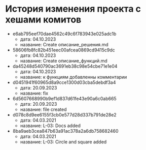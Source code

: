 # История изменения проекта с хешами комитов

- e6ab795eef70dae4562c49c6f783943e025adc1b
  - дата: 04.10.2023
  - название: Create описание_решения.md
- 58606fb8fc82b451eec00afcea0869cd9415c9dc
  - дата: 04.10.2023
  - название: Create описание_функций.md
- da45248d540790ac3691eb38c98e54cbe71e1e04
  - дата: 04.10.2023
  - название: к функциям добавленны комментарии
- d0451941f60965d8a9cce1300d03cba5debdf3a4
  - дата: 20.09.2023
  - название: fix
- 6d5607668990b9ef1d837d61fe43e90a6c0ab665
  - дата: 20.09.2023
  - название: file created
- d078c8d9ee6155f3cb0e577d28d337b791de28e2
  - дата: 04.03.2021
  - название: L-03: Docs added
- 8ba9aeb3cea847b63a91ac378a2a6db758682460
  - дата: 04.03.2021
  - название: L-03: Circle and square added
